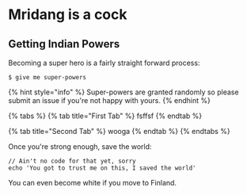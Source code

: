 # Mridang is a cock

## Getting Indian Powers

Becoming a super hero is a fairly straight forward process:

```text
$ give me super-powers
```

{% hint style="info" %}
Super-powers are granted randomly so please submit an issue if you're not happy with yours.
{% endhint %}

{% tabs %}
{% tab title="First Tab" %}
fsffsf
{% endtab %}

{% tab title="Second Tab" %}
wooga
{% endtab %}
{% endtabs %}



Once you're strong enough, save the world:

```text
// Ain't no code for that yet, sorry
echo 'You got to trust me on this, I saved the world'
```

You can even become white if you move to Finland.


